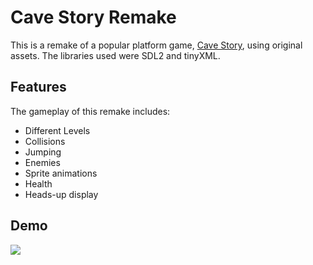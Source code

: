 # Cave Story Remake

This is a remake of a popular platform game, [Cave Story](https://en.wikipedia.org/wiki/Cave_Story), using original assets. The libraries used were SDL2 and tinyXML. 

## Features

The gameplay of this remake includes:

- Different Levels
- Collisions
- Jumping
- Enemies
- Sprite animations
- Health
- Heads-up display

## Demo

[![](http://img.youtube.com/vi/r2RrNeMM9z8/0.jpg)](http://www.youtube.com/watch?v=r2RrNeMM9z8 "CaveStory Remake")

